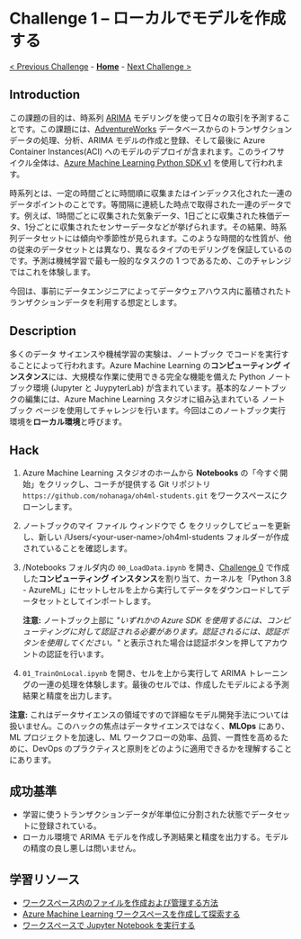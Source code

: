 # Challenge 1 – ローカルでモデルを作成する

[< Previous Challenge](./Challenge-00.md) - **[Home](./README.md)** - [Next Challenge >](./Challenge-02.md)

## Introduction

この課題の目的は、時系列 [ARIMA](https://ja.wikipedia.org/wiki/%E8%87%AA%E5%B7%B1%E5%9B%9E%E5%B8%B0%E5%92%8C%E5%88%86%E7%A7%BB%E5%8B%95%E5%B9%B3%E5%9D%87%E3%83%A2%E3%83%87%E3%83%AB) モデリングを使って日々の取引を予測することです。この課題には、[AdventureWorks](https://docs.microsoft.com/previous-versions/sql/sql-server-2008/ms124501(v=sql.100)) データベースからのトランザクションデータの処理、分析、ARIMA モデルの作成と登録、そして最後に Azure Container Instances(ACI) へのモデルのデプロイが含まれます。このライフサイクル全体は、[Azure Machine Learning Python SDK v1](https://docs.microsoft.com/python/api/overview/azure/ml/?view=azure-ml-py) を使用して行われます。

時系列とは、一定の時間ごとに時間順に収集またはインデックス化された一連のデータポイントのことです。等間隔に連続した時点で取得された一連のデータです。例えば、1時間ごとに収集された気象データ、1日ごとに収集された株価データ、1分ごとに収集されたセンサーデータなどが挙げられます。その結果、時系列データセットには傾向や季節性が見られます。このような時間的な性質が、他の従来のデータセットとは異なり、異なるタイプのモデリングを保証しているのです。予測は機械学習で最も一般的なタスクの 1 つであるため、このチャレンジではこれを体験します。

今回は、事前にデータエンジニアによってデータウェアハウス内に蓄積されたトランザクションデータを利用する想定とします。

## Description
多くのデータ サイエンスや機械学習の実験は、ノートブック でコードを実行することによって行われます。Azure Machine Learning の**コンピューティング インスタンス**には、大規模な作業に使用できる完全な機能を備えた Python ノートブック環境 (Jupyter と JuypyterLab) が含まれています。基本的なノートブックの編集には、Azure Machine Learning スタジオに組み込まれている ノートブック ページを使用してチャレンジを行います。今回はこのノートブック実行環境を**ローカル環境**と呼びます。

## Hack
1. Azure Machine Learning スタジオのホームから **Notebooks** の「今すぐ開始」をクリックし、コーチが提供する Git リポジトリ `https://github.com/nohanaga/oh4ml-students.git` をワークスペースにクローンします。
1. ノートブックのマイ ファイル ウィンドウで ↻ をクリックしてビューを更新し、新しい /Users/\<your-user-name\>/oh4ml-students フォルダーが作成されていることを確認します。
1. /Notebooks フォルダ内の `00_LoadData.ipynb` を開き、[Challenge 0](./Challenge-00.md) で作成した**コンピューティング インスタンス**を割り当て、カーネルを「Python 3.8 - AzureML」にセットしセルを上から実行してデータをダウンロードしてデータセットとしてインポートします。

    **注意:** ノートブック上部に *"いずれかの Azure SDK を使用するには、コンピューティングに対して認証される必要があります。認証されるには、認証ボタンを使用してください。"* と表示された場合は認証ボタンを押してアカウントの認証を行います。

1. `01_TrainOnLocal.ipynb` を開き、セルを上から実行して ARIMA トレーニングの一連の処理を体験します。最後のセルでは、作成したモデルによる予測結果と精度を出力します。

  **注意:** これはデータサイエンスの領域ですので詳細なモデル開発手法については扱いません。このハックの焦点はデータサイエンスではなく、**MLOps** にあり、ML プロジェクトを加速し、ML ワークフローの効率、品質、一貫性を高めるために、DevOps のプラクティスと原則をどのように適用できるかを理解することにあります。

## 成功基準

- 学習に使うトランザクションデータが年単位に分割された状態でデータセットに登録されている。
- ローカル環境で ARIMA モデルを作成し予測結果と精度を出力する。モデルの精度の良し悪しは問いません。


## 学習リソース
 - [ワークスペース内のファイルを作成および管理する方法](https://docs.microsoft.com/azure/machine-learning/how-to-manage-files)
 - [Azure Machine Learning ワークスペースを作成して探索する](https://microsoftlearning.github.io/DP-100JA-Designing-and-Implementing-a-Data-Science-Solution-on-Azure/Instructions/01-create-a-workspace.html)
 - [ワークスペースで Jupyter Notebook を実行する](https://docs.microsoft.com/azure/machine-learning/how-to-run-jupyter-notebooks)